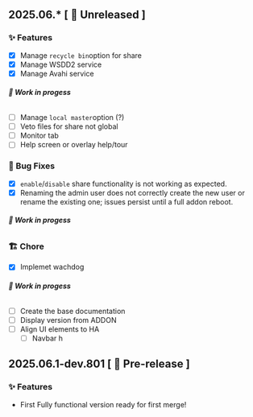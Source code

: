 ## 2025.06.* [ 🚧 Unreleased ]

###  ✨ Features
- [X] Manage `recycle bin`option for share
- [X] Manage WSDD2 service
- [X] Manage Avahi service
###### __🚧 Work in progess__
- [ ] Manage `local master`option (?)
- [ ] Veto files for share not global
- [ ] Monitor tab
- [ ] Help screen or overlay help/tour

###  🐛 Bug Fixes
- [X] `enable`/`disable` share functionality is not working as expected.
- [X] Renaming the admin user does not correctly create the new user or rename the existing one; issues persist until a full addon reboot.
###### __🚧 Work in progess__

 
### 🏗 Chore
- [X] Implemet wachdog
###### __🚧 Work in progess__
- [ ] Create the base documentation
- [ ] Display version from ADDON
- [ ] Align UI elements to HA
    - [ ] Navbar h

## 2025.06.1-dev.801 [ 🧪 Pre-release ]

###  ✨ Features
- First Fully functional version ready for first merge!
